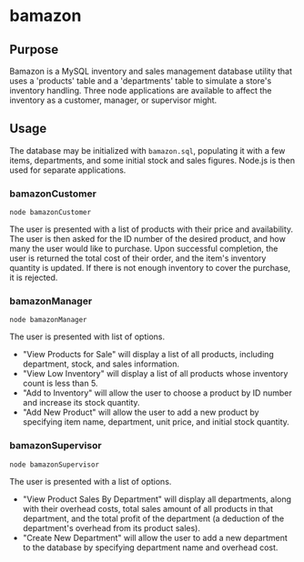 # bamazon

## Purpose
Bamazon is a MySQL inventory and sales management database utility that uses a 'products' table and a 'departments' table to simulate a store's inventory handling. Three node applications are available to affect the inventory as a customer, manager, or supervisor might.

## Usage
The database may be initialized with `bamazon.sql`, populating it with a few items, departments, and some initial stock and sales figures. Node.js is then used for separate applications.

### bamazonCustomer
`node bamazonCustomer`

The user is presented with a list of products with their price and availability. The user is then asked for the ID number of the desired product, and how many the user would like to purchase. Upon successful completion, the user is returned the total cost of their order, and the item's inventory quantity is updated. If there is not enough inventory to cover the purchase, it is rejected.

### bamazonManager
`node bamazonManager`

The user is presented with list of options.
- "View Products for Sale" will display a list of all products, including department, stock, and sales information.
- "View Low Inventory" will display a list of all products whose inventory count is less than 5.
- "Add to Inventory" will allow the user to choose a product by ID number and increase its stock quantity.
- "Add New Product" will allow the user to add a new product by specifying item name, department, unit price, and initial stock quantity.

### bamazonSupervisor
`node bamazonSupervisor`

The user is presented with a list of options.
- "View Product Sales By Department" will display all departments, along with their overhead costs, total sales amount of all products in that department, and the total profit of the department (a deduction of the department's overhead from its product sales).
- "Create New Department" will allow the user to add a new department to the database by specifying department name and overhead cost.
